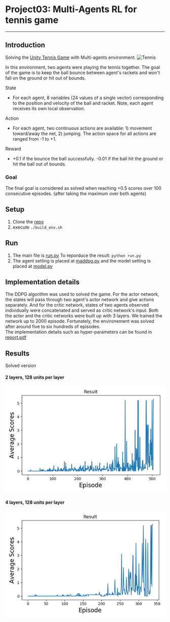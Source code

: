 # Project03: Multi-Agents RL for tennis game
---

## Introduction
Solving the [Unity Tennis Game](https://github.com/Unity-Technologies/ml-agents/blob/master/docs/Learning-Environment-Examples.md#tennis) with Multi-agents environment.
![Tennis](https://blogs.unity3d.com/wp-content/uploads/2017/09/image2-2.gif)

In this environment, two agents were playing the tennis together. The goal of the game is to keep the ball bounce between agent's rackets and won't fall on the ground or hit out of bounds. <br>

State
* For each agent, 8 variables (24 values of a single vector) corresponding to the position and velocity of the ball and racket. Note, each agent receives its own local observation.

Action
* For each agent, two continuous actions are available: 1) movement toward/away the net, 2) jumping. The action space for all actions are ranged from -1 to +1.

Reward
* +0.1 if the bounce the ball successfully. -0.01 if the ball hit the ground or hit the ball out of bounds.

### Goal
The final goal is considered as solved when reaching +0.5 scores over 100 consecutive episodes. (after taking the maximum over both agents)

## Setup
1. Clone the [repo](https://github.com/vashineyu/DRL_Project03_MultiAgentRL)
2. execute `./build_env.sh`

## Run
1. The main file is [run.py](./run.py) To reporduce the result: `python run.py`
2. The agent setting is placed at [maddpg.py](./maddpg.py) and the model setting is placed at [model.py](./model.py)

## Implementation details
The DDPG algorithm was used to solved the game. For the actor network, the states will pass through two agent's actor network and give actions separately. And for the critic network, states of two agents observed individually were concatenated and served as critic network's input. Both the actor and the critic networks were built up with 3 layers. We trained the network up to 2000 episode. Fortunately, the environement was solved after around five to six hundreds of episodes. <br>
The implementation details such as hyper-parameters can be found in [report.pdf](./report.pdf)

## Results
Solved version
#### 2 layers, 128 units per layer
![Result1](./pytorch_solution/result_2layers.png)
#### 4 layers, 128 units per layer
![Result2](./pytorch_solution/result_4layers.png)

